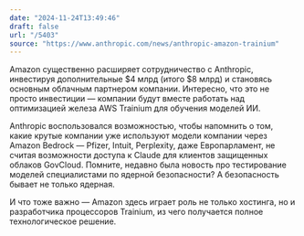 ```yaml
---
date: "2024-11-24T13:49:46"
draft: false
url: "/5403"
source: "https://www.anthropic.com/news/anthropic-amazon-trainium"
---
```


Amazon существенно расширяет сотрудничество с Anthropic, инвестируя дополнительные $4 млрд (итого $8 млрд) и становясь основным облачным партнером компании. Интересно, что это не просто инвестиции — компании будут вместе работать над оптимизацией железа AWS Trainium для обучения моделей ИИ.

Anthropic воспользовался возможностью, чтобы напомнить о том, какие крутые компании уже используют модели компании через Amazon Bedrock — Pfizer, Intuit, Perplexity, даже Европарламент, не считая возможности доступа к Claude для клиентов защищенных облаков GovCloud. Помните, недавно была новость про тестирование моделей специалистами по ядерной безопасности? А безопасность бывает не только ядерная.

И что тоже важно — Amazon здесь играет роль не только хостинга, но и разработчика процессоров Trainium, из чего получается полное технологическое решение.
